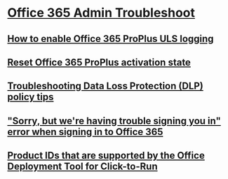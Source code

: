 # [Office 365 Admin Troubleshoot](../admin.md)

## [How to enable Office 365 ProPlus ULS logging](../how-to-enable-office-365-proplus-uls-logging.md)

## [Reset Office 365 ProPlus activation state](../reset-office-365-proplus-activation-state.md)

## [Troubleshooting Data Loss Protection (DLP) policy tips](../troubleshooting-data-loss-protection-policy-tips.md)

## ["Sorry, but we're having trouble signing you in" error when signing in to Office 365](../exchange-online-application-service-principal-disabled.md)

## [Product IDs that are supported by the Office Deployment Tool for Click-to-Run](../product-ids-that-are-supported-by-the-office-deployment-tool-for-click-to-run.md)